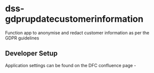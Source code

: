 # dss-gdprupdatecustomerinformation

Function app to anonymise and redact customer information as per the GDPR guidelines

## Developer Setup

Application settings can be found on the DFC confluence page -
